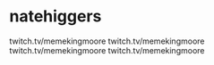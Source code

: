 # natehiggers
twitch.tv/memekingmoore twitch.tv/memekingmoore twitch.tv/memekingmoore twitch.tv/memekingmoore
